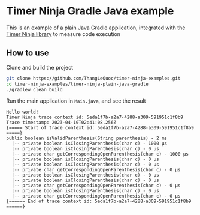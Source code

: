 # Timer Ninja Gradle Java example

This is an example of a plain Java Gradle application, integrated
with the [Timer Ninja library](https://github.com/ThangLeQuoc/timer-ninja) to measure code execution

## How to use
Clone and build the project

```bash
git clone https://github.com/ThangLeQuoc/timer-ninja-examples.git
cd timer-ninja-examples/timer-ninja-plain-java-gradle
./gradlew clean build
```

Run the main application in `Main.java`, and see the result

```shell
Hello world!
Timer Ninja trace context id: 5eda1f7b-a2a7-4288-a309-591951c1f8b9
Trace timestamp: 2023-04-10T02:41:08.256Z
{===== Start of trace context id: 5eda1f7b-a2a7-4288-a309-591951c1f8b9 =====}
public boolean isValidParenthesis(String parenthesis) - 2 ms
  |-- private boolean isClosingParenthesis(char c) - 1000 µs
  |-- private boolean isClosingParenthesis(char c) - 0 µs
  |-- private char getCorrespondingOpenParenthesis(char c) - 1000 µs
  |-- private boolean isClosingParenthesis(char c) - 0 µs
  |-- private boolean isClosingParenthesis(char c) - 0 µs
  |-- private char getCorrespondingOpenParenthesis(char c) - 0 µs
  |-- private boolean isClosingParenthesis(char c) - 0 µs
  |-- private boolean isClosingParenthesis(char c) - 0 µs
  |-- private char getCorrespondingOpenParenthesis(char c) - 0 µs
  |-- private boolean isClosingParenthesis(char c) - 0 µs
  |-- private char getCorrespondingOpenParenthesis(char c) - 0 µs
{====== End of trace context id: 5eda1f7b-a2a7-4288-a309-591951c1f8b9 ======}
```
